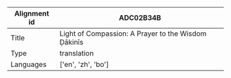 |Alignment id | ADC02B34B
| --- | --- 
|Title | Light of Compassion: A Prayer to the Wisdom Ḍākinīs 
|Type | translation
|Languages | ['en', 'zh', 'bo']